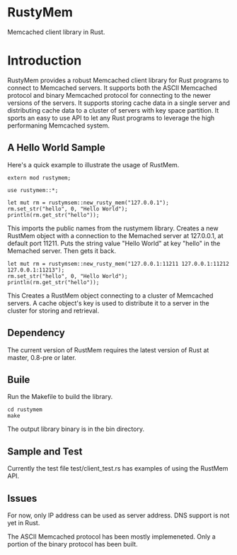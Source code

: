 RustyMem
========

Memcached client library in Rust.



# Introduction <a name="Introduction"/>

RustyMem provides a robust Memcached client library for Rust programs to connect to Memcached servers.
It supports both the ASCII Memcached protocol and binary Memcached protocol for connecting to the newer versions of the servers.
It supports storing cache data in a single server and distributing cache data to a cluster of servers with key space partition.
It sports an easy to use API to let any Rust programs to leverage the high performaning Memcached system.


## A Hello World Sample <a name="HelloWorld"/>

Here's a quick example to illustrate the usage of RustMem.


    extern mod rustymem;
    
    use rustymem::*;

    let mut rm = rustymsem::new_rusty_mem("127.0.0.1");
    rm.set_str("hello", 0, "Hello World");
    println(rm.get_str("hello"));

This imports the public names from the rustymem library.
Creates a new RustMem object with a connection to the Memached server at 127.0.0.1, at default port 11211.
Puts the string value "Hello World" at key "hello" in the Memached server.
Then gets it back.

    let mut rm = rustymsem::new_rusty_mem("127.0.0.1:11211 127.0.0.1:11212 127.0.0.1:11213");
    rm.set_str("hello", 0, "Hello World");
    println(rm.get_str("hello"));

This Creates a RustMem object connecting to a cluster of Memcached servers.  A cache object's key
is used to distribute it to a server in the cluster for storing and retrieval.


## Dependency <a name="Dependency"/>

The current version of RustMem requires the latest version of Rust at master, 0.8-pre or later.


## Buile <a name="Build"/>

Run the Makefile to build the library.

    cd rustymem
    make

The output library binary is in the bin directory.

## Sample and Test <a name="Sample"/>

Currently the test file test/client_test.rs has examples of using the RustMem API.


## Issues <a name="Issues"/>

For now, only IP address can be used as server address.  DNS support is not yet in Rust.

The ASCII Memcached protocol has been mostly implemeneted.  Only a portion of the binary protocol has been built.

